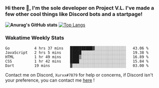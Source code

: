 ### Hi there 👋, I'm the sole developer on Project V.L. I've made a few other cool things like Discord bots and a startpage!
**![Anurag's GitHub stats](https://github-readme-stats.vercel.app/api?username=5late&count_private=true&show_icons=true&theme=tokyonight)**
[![Top Langs](https://github-readme-stats.vercel.app/api/top-langs/?username=5late&theme=ayu-mirage)](https://github.com/anuraghazra/github-readme-stats)

### Wakatime Weekly Stats

<!--START_SECTION:waka-->
```text
Go           4 hrs 37 mins   ██████████▓░░░░░░░░░░░░░░   43.06 % 
JavaScript   2 hrs 5 mins    █████░░░░░░░░░░░░░░░░░░░░   19.38 % 
HTML         1 hr 49 mins    ████▒░░░░░░░░░░░░░░░░░░░░   16.89 % 
CSS          1 hr 42 mins    ████░░░░░░░░░░░░░░░░░░░░░   15.84 % 
Dart         19 mins         ▓░░░░░░░░░░░░░░░░░░░░░░░░   03.00 % 
```
<!--END_SECTION:waka-->

Contact me on Discord, ``Xurxx#7879`` for help or concerns, if Discord isn't your preference, you can contact me [here](https://github.com/5late/5late/issues) !
